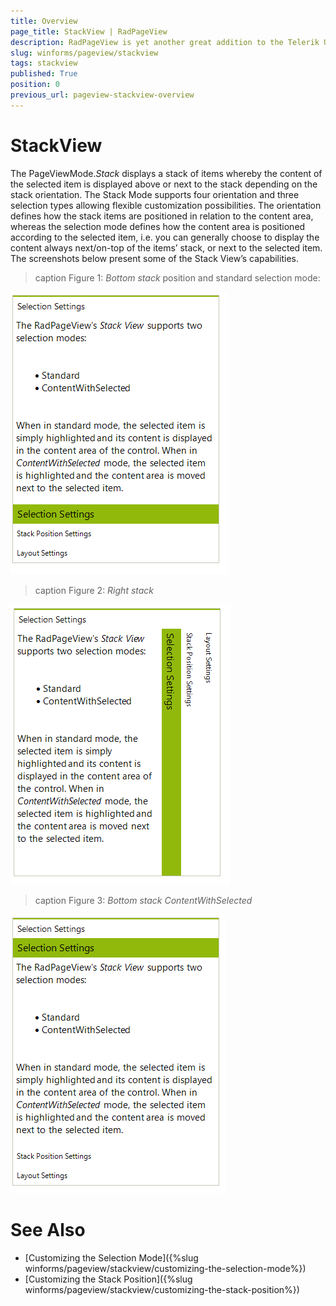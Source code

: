 ```yaml
---
title: Overview
page_title: StackView | RadPageView
description: RadPageView is yet another great addition to the Telerik UI for WinForms suite. As the name implies, this control layouts pages of subcontrols in different views.
slug: winforms/pageview/stackview
tags: stackview
published: True
position: 0
previous_url: pageview-stackview-overview
---
```


# StackView
 
The PageViewMode.*Stack* displays a stack of items whereby the content of the selected item is displayed above or next to the stack depending on the stack orientation. The Stack Mode supports four orientation and three selection types allowing flexible customization possibilities. The orientation defines how the stack items are positioned in relation to the content area, whereas the selection mode defines how the content area is positioned according to the selected item, i.e. you can generally choose to display the content always next/on-top of the items’ stack, or next to the selected item. The screenshots below present some of the Stack View’s capabilities.

>caption Figure 1: *Bottom stack* position and standard selection mode:

![](images/pageview-stackview-overview001.png)

>caption Figure 2: *Right stack*

![](images/pageview-stackview-overview002.png)

>caption Figure 3: *Bottom stack* *ContentWithSelected*

![](images/pageview-stackview-overview003.png)

# See Also

* [Customizing the Selection Mode]({%slug winforms/pageview/stackview/customizing-the-selection-mode%})	
* [Customizing the Stack Position]({%slug winforms/pageview/stackview/customizing-the-stack-position%})	